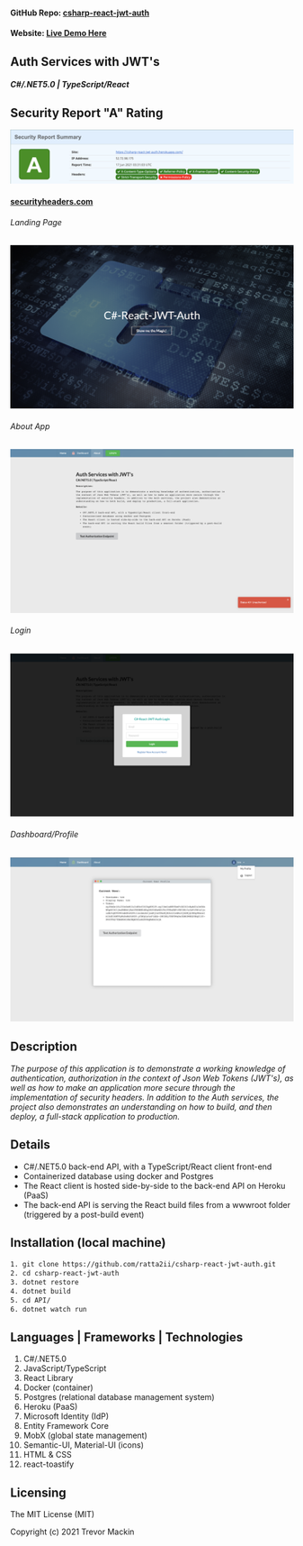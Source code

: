 #### GitHub Repo: [csharp-react-jwt-auth](https://github.com/ratta2ii/csharp-react-jwt-auth)
#### Website: [Live Demo Here](https://csharp-react-jwt-auth.herokuapp.com/)

## Auth Services with JWT's
##### C#/.NET5.0 | TypeScript/React

## Security Report "A" Rating
![ Screenshot of Project ](./client-app/public/assets/screenshots/ss-security-rating.png)
#### [securityheaders.com](https://securityheaders.com)

###### Landing Page
![ Screenshot of Project ](./client-app/public/assets/screenshots/ss-home.png)

###### About App
![ Screenshot of Project ](./client-app/public/assets/screenshots/ss-about.png)

###### Login
![ Screenshot of Project ](./client-app/public/assets/screenshots/ss-login.png)

###### Dashboard/Profile
![ Screenshot of Project ](./client-app/public/assets/screenshots/ss-profile.png)

## Description
_The purpose of this application is to demonstrate a working knowledge of
authentication, authorization in the context of Json Web Tokens (JWT's),
as well as how to make an application more secure through the
implementation of security headers. In addition to the Auth services,
the project also demonstrates an understanding on how to build, and then
deploy, a full-stack application to production._

##  Details
- C#/.NET5.0 back-end API, with a TypeScript/React client front-end
- Containerized database using docker and Postgres
- The React client is hosted side-by-side to the back-end API on Heroku
(PaaS)
- The back-end API is serving the React build files from a wwwroot
          folder (triggered by a post-build event)
  
## Installation (local machine)
    1. git clone https://github.com/ratta2ii/csharp-react-jwt-auth.git
    2. cd csharp-react-jwt-auth
    3. dotnet restore
    4. dotnet build
    5. cd API/
    6. dotnet watch run

## Languages | Frameworks | Technologies
1. C#/.NET5.0
2. JavaScript/TypeScript
3. React Library
4. Docker (container)
5. Postgres (relational database management system)
6. Heroku (PaaS)
7. Microsoft Identity (IdP)
8. Entity Framework Core
9. MobX (global state management)
10. Semantic-UI, Material-UI (icons)
11. HTML & CSS
12. react-toastify

## Licensing

The MIT License (MIT)

Copyright (c) 2021 Trevor Mackin
